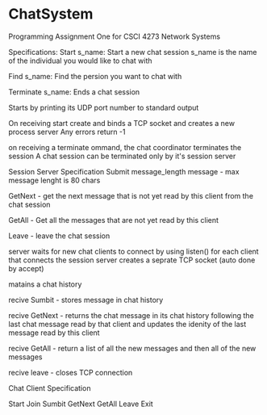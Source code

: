 ChatSystem
==========

Programming Assignment One for CSCI 4273 Network Systems 

Specifications:
  Start s_name: Start a new chat session s_name is the name of the individual you would like to chat with 

  Find s_name: Find the persion you want to chat with

  Terminate s_name: Ends a chat session

  Starts by printing its UDP port number to standard output

  On receiving start create and binds a TCP socket and creates a new process server
    Any errors return -1 

  on receiving a terminate ommand, the chat coordinator terminates the session 
   A chat session can be terminated only by it's session server 

Session Server Specification 
  Submit message_length message - max message lenght is 80 chars 

  GetNext - get the next message that is not yet read by this client from the chat session 

  GetAll - Get all the messages that are not yet read by this client 

  Leave - leave the chat session 

  server waits for new chat clients to connect by using listen() 
  for each client that connects the session server creates a seprate TCP socket (auto done by accept)

  matains a chat history 

  recive Sumbit - stores message in chat history 

  recive GetNext - returns the chat message in its chat history following the last chat message read by that client and updates the 
  idenity of the last message read by this client 

  recive GetAll - return a list of all the new messages and then all of the new messages 

  recive leave - closes TCP connection 

Chat Client Specification 

  Start 
  Join 
  Sumbit 
  GetNext
  GetAll
  Leave
  Exit

